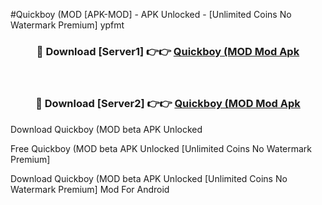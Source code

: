 #Quickboy (MOD [APK-MOD] - APK Unlocked - [Unlimited Coins No Watermark Premium] ypfmt



<div align="center">

<h3>🔴 Download [Server1] 👉👉 <a href="https://momento.my/?title=Quickboy_(MOD">Quickboy (MOD Mod Apk</a></h3><br>

<h3>🔴 Download [Server2] 👉👉 <a href="https://momento.my/?title=Quickboy_(MOD">Quickboy (MOD Mod Apk</a></h3>
</div>



Download Quickboy (MOD beta APK Unlocked

Free Quickboy (MOD beta APK Unlocked [Unlimited Coins No Watermark Premium]

Download Quickboy (MOD beta APK Unlocked [Unlimited Coins No Watermark Premium] Mod For Android
